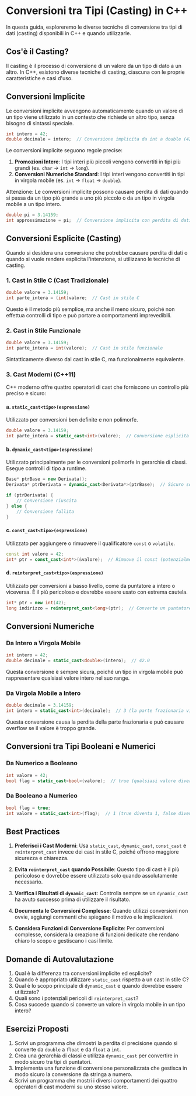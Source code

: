 # Conversioni tra Tipi (Casting) in C++

In questa guida, esploreremo le diverse tecniche di conversione tra tipi di dati (casting) disponibili in C++ e quando utilizzarle.

## Cos'è il Casting?

Il casting è il processo di conversione di un valore da un tipo di dato a un altro. In C++, esistono diverse tecniche di casting, ciascuna con le proprie caratteristiche e casi d'uso.

## Conversioni Implicite

Le conversioni implicite avvengono automaticamente quando un valore di un tipo viene utilizzato in un contesto che richiede un altro tipo, senza bisogno di sintassi speciale.

```cpp
int intero = 42;
double decimale = intero;  // Conversione implicita da int a double (42.0)
```

Le conversioni implicite seguono regole precise:

1. **Promozioni Intere**: I tipi interi più piccoli vengono convertiti in tipi più grandi (es. `char` → `int` → `long`).
2. **Conversioni Numeriche Standard**: I tipi interi vengono convertiti in tipi in virgola mobile (es. `int` → `float` → `double`).

Attenzione: Le conversioni implicite possono causare perdita di dati quando si passa da un tipo più grande a uno più piccolo o da un tipo in virgola mobile a un tipo intero.

```cpp
double pi = 3.14159;
int approssimazione = pi;  // Conversione implicita con perdita di dati (approssimazione = 3)
```

## Conversioni Esplicite (Casting)

Quando si desidera una conversione che potrebbe causare perdita di dati o quando si vuole rendere esplicita l'intenzione, si utilizzano le tecniche di casting.

### 1. Cast in Stile C (Cast Tradizionale)

```cpp
double valore = 3.14159;
int parte_intera = (int)valore;  // Cast in stile C
```

Questo è il metodo più semplice, ma anche il meno sicuro, poiché non effettua controlli di tipo e può portare a comportamenti imprevedibili.

### 2. Cast in Stile Funzionale

```cpp
double valore = 3.14159;
int parte_intera = int(valore);  // Cast in stile funzionale
```

Sintatticamente diverso dal cast in stile C, ma funzionalmente equivalente.

### 3. Cast Moderni (C++11)

C++ moderno offre quattro operatori di cast che forniscono un controllo più preciso e sicuro:

#### a. `static_cast<tipo>(espressione)`

Utilizzato per conversioni ben definite e non polimorfe.

```cpp
double valore = 3.14159;
int parte_intera = static_cast<int>(valore);  // Conversione esplicita da double a int
```

#### b. `dynamic_cast<tipo>(espressione)`

Utilizzato principalmente per le conversioni polimorfe in gerarchie di classi. Esegue controlli di tipo a runtime.

```cpp
Base* ptrBase = new Derivata();
Derivata* ptrDerivata = dynamic_cast<Derivata*>(ptrBase);  // Sicuro solo se ptrBase punta effettivamente a un oggetto Derivata

if (ptrDerivata) {
    // Conversione riuscita
} else {
    // Conversione fallita
}
```

#### c. `const_cast<tipo>(espressione)`

Utilizzato per aggiungere o rimuovere il qualificatore `const` o `volatile`.

```cpp
const int valore = 42;
int* ptr = const_cast<int*>(&valore);  // Rimuove il const (potenzialmente pericoloso)
```

#### d. `reinterpret_cast<tipo>(espressione)`

Utilizzato per conversioni a basso livello, come da puntatore a intero o viceversa. È il più pericoloso e dovrebbe essere usato con estrema cautela.

```cpp
int* ptr = new int(42);
long indirizzo = reinterpret_cast<long>(ptr);  // Converte un puntatore in un intero
```

## Conversioni Numeriche

### Da Intero a Virgola Mobile

```cpp
int intero = 42;
double decimale = static_cast<double>(intero);  // 42.0
```

Questa conversione è sempre sicura, poiché un tipo in virgola mobile può rappresentare qualsiasi valore intero nel suo range.

### Da Virgola Mobile a Intero

```cpp
double decimale = 3.14159;
int intero = static_cast<int>(decimale);  // 3 (la parte frazionaria viene troncata)
```

Questa conversione causa la perdita della parte frazionaria e può causare overflow se il valore è troppo grande.

## Conversioni tra Tipi Booleani e Numerici

### Da Numerico a Booleano

```cpp
int valore = 42;
bool flag = static_cast<bool>(valore);  // true (qualsiasi valore diverso da 0 diventa true)
```

### Da Booleano a Numerico

```cpp
bool flag = true;
int valore = static_cast<int>(flag);  // 1 (true diventa 1, false diventa 0)
```

## Best Practices

1. **Preferisci i Cast Moderni**: Usa `static_cast`, `dynamic_cast`, `const_cast` e `reinterpret_cast` invece dei cast in stile C, poiché offrono maggiore sicurezza e chiarezza.

2. **Evita `reinterpret_cast` quando Possibile**: Questo tipo di cast è il più pericoloso e dovrebbe essere utilizzato solo quando assolutamente necessario.

3. **Verifica i Risultati di `dynamic_cast`**: Controlla sempre se un `dynamic_cast` ha avuto successo prima di utilizzare il risultato.

4. **Documenta le Conversioni Complesse**: Quando utilizzi conversioni non ovvie, aggiungi commenti che spiegano il motivo e le implicazioni.

5. **Considera Funzioni di Conversione Esplicite**: Per conversioni complesse, considera la creazione di funzioni dedicate che rendano chiaro lo scopo e gestiscano i casi limite.

## Domande di Autovalutazione

1. Qual è la differenza tra conversioni implicite ed esplicite?
2. Quando è appropriato utilizzare `static_cast` rispetto a un cast in stile C?
3. Qual è lo scopo principale di `dynamic_cast` e quando dovrebbe essere utilizzato?
4. Quali sono i potenziali pericoli di `reinterpret_cast`?
5. Cosa succede quando si converte un valore in virgola mobile in un tipo intero?

## Esercizi Proposti

1. Scrivi un programma che dimostri la perdita di precisione quando si converte da `double` a `float` e da `float` a `int`.
2. Crea una gerarchia di classi e utilizza `dynamic_cast` per convertire in modo sicuro tra tipi di puntatori.
3. Implementa una funzione di conversione personalizzata che gestisca in modo sicuro la conversione da stringa a numero.
4. Scrivi un programma che mostri i diversi comportamenti dei quattro operatori di cast moderni su uno stesso valore.